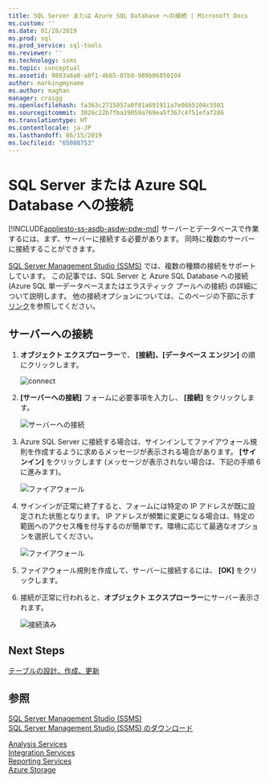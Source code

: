 ```yaml
---
title: SQL Server または Azure SQL Database への接続 | Microsoft Docs
ms.custom: ''
ms.date: 01/28/2019
ms.prod: sql
ms.prod_service: sql-tools
ms.reviewer: ''
ms.technology: ssms
ms.topic: conceptual
ms.assetid: 9803a8a0-a8f1-4b65-87b8-989b06850194
author: markingmyname
ms.author: maghan
manager: craigg
ms.openlocfilehash: fa363c2715057a0f81a691911a7e06b5104c5501
ms.sourcegitcommit: 3026c22b7fba19059a769ea5f367c4f51efaf286
ms.translationtype: HT
ms.contentlocale: ja-JP
ms.lasthandoff: 06/15/2019
ms.locfileid: "65088753"
---
```

# <a name="connect-to-a-sql-server-or-azure-sql-database"></a>SQL Server または Azure SQL Database への接続

[!INCLUDE[appliesto-ss-asdb-asdw-pdw-md](../../includes/appliesto-ss-asdb-asdw-pdw-md.md)]
サーバーとデータベースで作業するには、まず、サーバーに接続する必要があります。 同時に複数のサーバーに接続することができます。

[SQL Server Management Studio (SSMS)](../download-sql-server-management-studio-ssms.md) では、複数の種類の接続をサポートしています。 この記事では、SQL Server と Azure SQL Database への接続 (Azure SQL 単一データベースまたはエラスティック プールへの接続) の詳細について説明します。 他の接続オプションについては、このページの下部に示す[リンク](#see-also)を参照してください。
  
## <a name="connecting-to-a-server"></a>サーバーへの接続  

1. **オブジェクト エクスプローラー**で、 **[接続]、[データベース エンジン]** の順にクリックします。

   ![connect](../media/connect-to-server/connect-db-engine.png)

1. **[サーバーへの接続]** フォームに必要事項を入力し、 **[接続]** をクリックします。

   ![サーバーへの接続](../media/connect-to-server/connect.png)

1. Azure SQL Server に接続する場合は、サインインしてファイアウォール規則を作成するように求めるメッセージが表示される場合があります。 **[サインイン]** をクリックします (メッセージが表示されない場合は、下記の手順 6 に進みます)。

   ![ファイアウォール](../media/connect-to-server/firewall-rule-sign-in.png)

1. サインインが正常に終了すると、フォームには特定の IP アドレスが既に設定された状態となります。 IP アドレスが頻繁に変更になる場合は、特定の範囲へのアクセス権を付与するのが簡単です。環境に応じて最適なオプションを選択してください。 

   ![ファイアウォール](../media/connect-to-server/new-firewall-rule.png)

1. ファイアウォール規則を作成して、サーバーに接続するには、 **[OK]** をクリックします。

1. 接続が正常に行われると、**オブジェクト エクスプローラー**にサーバー表示されます。

   ![接続済み](../media/connect-to-server/connected.png)

## <a name="next-steps"></a>Next Steps

[テーブルの設計、作成、更新](../visual-db-tools/design-tables-visual-database-tools.md)

## <a name="see-also"></a>参照

[SQL Server Management Studio (SSMS)](../sql-server-management-studio-ssms.md)  
[SQL Server Management Studio (SSMS) のダウンロード](../download-sql-server-management-studio-ssms.md)

[Analysis Services](https://docs.microsoft.com/sql/analysis-services/instances/connect-to-analysis-services)  
[Integration Services](https://docs.microsoft.com/sql/integration-services/sql-server-integration-services)  
[Reporting Services](https://docs.microsoft.com/sql/reporting-services/tools/connect-to-a-report-server-in-management-studio)  
[Azure Storage](../f1-help/connect-to-microsoft-azure-storage.md)  
